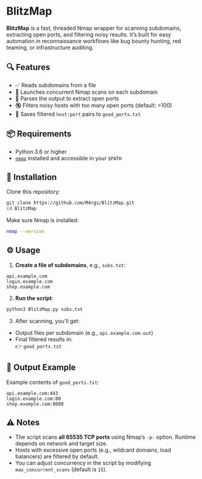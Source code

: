 # BlitzMap

**BlitzMap** is a fast, threaded Nmap wrapper for scanning subdomains, extracting open ports, and filtering noisy results. It’s built for easy automation in reconnaissance workflows like bug bounty hunting, red teaming, or infrastructure auditing.

## 🔍 Features

- ✅ Reads subdomains from a file  
- 🚀 Launches concurrent Nmap scans on each subdomain  
- 🧠 Parses the output to extract open ports  
- 🔇 Filters noisy hosts with too many open ports (default: >100)  
- 💾 Saves filtered `host:port` pairs to `good_ports.txt`  

## 📦 Requirements

- Python 3.6 or higher
- [`nmap`](https://nmap.org/) installed and accessible in your `$PATH`

## 📁 Installation

Clone this repository:

```bash
git clone https://github.com/M4rgs/BlitzMap.git
cd BlitzMap
```

Make sure Nmap is installed:

```bash
nmap --version
```

## ⚙️ Usage

1. **Create a file of subdomains**, e.g., `subs.txt`:

```
api.example.com
login.example.com
shop.example.com
```

2. **Run the script**:

```bash
python3 BlitzMap.py subs.txt
```

3. After scanning, you'll get:
- Output files per subdomain (e.g., `api.example.com.out`)
- Final filtered results in:  
  👉 `good_ports.txt`

## 📝 Output Example

Example contents of `good_ports.txt`:

```
api.example.com:443
login.example.com:80
shop.example.com:8080
```

## ⚠️ Notes

- The script scans **all 65535 TCP ports** using Nmap’s `-p-` option. Runtime depends on network and target size.
- Hosts with excessive open ports (e.g., wildcard domains, load balancers) are filtered by default.
- You can adjust concurrency in the script by modifying `max_concurrent_scans` (default is `15`).


